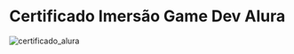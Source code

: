 # Certificado Imersão Game Dev Alura
![certificado_alura](https://user-images.githubusercontent.com/62728109/85871363-ab056b00-b7a4-11ea-8eec-8b33651da206.png)
